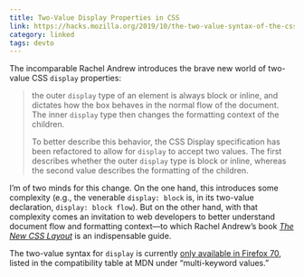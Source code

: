 ```yaml
---
title: Two-Value Display Properties in CSS
link: https://hacks.mozilla.org/2019/10/the-two-value-syntax-of-the-css-display-property/
category: linked
tags: devto
---
```


The incomparable Rachel Andrew introduces the brave new world of two-value CSS `display` properties:

> the outer `display` type of an element is always block or inline, and dictates how the box behaves
> in the normal flow of the document. The inner `display` type then changes the formatting context
> of the children.
>
> To better describe this behavior, the CSS Display specification has been
> refactored to allow for `display` to accept two values. The first describes whether the outer
> `display` type is block or inline, whereas the second value describes the formatting of the
> children.

I’m of two minds for this change. On the one hand, this introduces some complexity (e.g., the
venerable `display: block` is, in its two-value declaration, `display: block flow`). But on the
other hand, with that complexity comes an invitation to web developers to better understand document
flow and formatting context—to which Rachel Andrew’s book *[The New CSS
Layout](https://abookapart.com/products/the-new-css-layout)* is an indispensable guide.

The two-value syntax for `display` is currently [only available in Firefox
70](https://developer.mozilla.org/en-US/docs/Web/CSS/display#Browser_compatibility), listed in the compatibility table at MDN under “multi-keyword values.”
